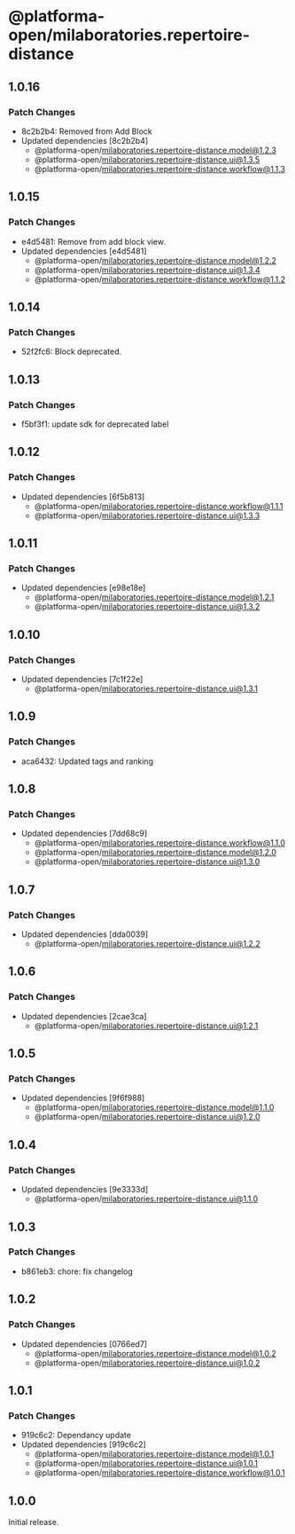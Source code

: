 # @platforma-open/milaboratories.repertoire-distance

## 1.0.16

### Patch Changes

- 8c2b2b4: Removed from Add Block
- Updated dependencies [8c2b2b4]
  - @platforma-open/milaboratories.repertoire-distance.model@1.2.3
  - @platforma-open/milaboratories.repertoire-distance.ui@1.3.5
  - @platforma-open/milaboratories.repertoire-distance.workflow@1.1.3

## 1.0.15

### Patch Changes

- e4d5481: Remove from add block view.
- Updated dependencies [e4d5481]
  - @platforma-open/milaboratories.repertoire-distance.model@1.2.2
  - @platforma-open/milaboratories.repertoire-distance.ui@1.3.4
  - @platforma-open/milaboratories.repertoire-distance.workflow@1.1.2

## 1.0.14

### Patch Changes

- 52f2fc6: Block deprecated.

## 1.0.13

### Patch Changes

- f5bf3f1: update sdk for deprecated label

## 1.0.12

### Patch Changes

- Updated dependencies [6f5b813]
  - @platforma-open/milaboratories.repertoire-distance.workflow@1.1.1
  - @platforma-open/milaboratories.repertoire-distance.ui@1.3.3

## 1.0.11

### Patch Changes

- Updated dependencies [e98e18e]
  - @platforma-open/milaboratories.repertoire-distance.model@1.2.1
  - @platforma-open/milaboratories.repertoire-distance.ui@1.3.2

## 1.0.10

### Patch Changes

- Updated dependencies [7c1f22e]
  - @platforma-open/milaboratories.repertoire-distance.ui@1.3.1

## 1.0.9

### Patch Changes

- aca6432: Updated tags and ranking

## 1.0.8

### Patch Changes

- Updated dependencies [7dd68c9]
  - @platforma-open/milaboratories.repertoire-distance.workflow@1.1.0
  - @platforma-open/milaboratories.repertoire-distance.model@1.2.0
  - @platforma-open/milaboratories.repertoire-distance.ui@1.3.0

## 1.0.7

### Patch Changes

- Updated dependencies [dda0039]
  - @platforma-open/milaboratories.repertoire-distance.ui@1.2.2

## 1.0.6

### Patch Changes

- Updated dependencies [2cae3ca]
  - @platforma-open/milaboratories.repertoire-distance.ui@1.2.1

## 1.0.5

### Patch Changes

- Updated dependencies [9f6f988]
  - @platforma-open/milaboratories.repertoire-distance.model@1.1.0
  - @platforma-open/milaboratories.repertoire-distance.ui@1.2.0

## 1.0.4

### Patch Changes

- Updated dependencies [9e3333d]
  - @platforma-open/milaboratories.repertoire-distance.ui@1.1.0

## 1.0.3

### Patch Changes

- b861eb3: chore: fix changelog

## 1.0.2

### Patch Changes

- Updated dependencies [0766ed7]
  - @platforma-open/milaboratories.repertoire-distance.model@1.0.2
  - @platforma-open/milaboratories.repertoire-distance.ui@1.0.2

## 1.0.1

### Patch Changes

- 919c6c2: Dependancy update
- Updated dependencies [919c6c2]
  - @platforma-open/milaboratories.repertoire-distance.model@1.0.1
  - @platforma-open/milaboratories.repertoire-distance.ui@1.0.1
  - @platforma-open/milaboratories.repertoire-distance.workflow@1.0.1

## 1.0.0

Initial release.
